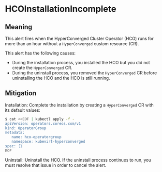 # HCOInstallationIncomplete

## Meaning
This alert fires when the HyperConverged Cluster Operator (HCO) runs for more
than an hour without a `HyperConverged` custom resource (CR).

This alert has the following causes:

- During the installation process, you installed the HCO but you did not create
the `HyperConverged` CR.
- During the uninstall process, you removed the `HyperConverged` CR before
uninstalling the HCO and the HCO is still running.

## Mitigation

Installation: Complete the installation by creating a `HyperConverged` CR with
its default values:

```bash
$ cat <<EOF | kubectl apply -f -
apiVersion: operators.coreos.com/v1
kind: OperatorGroup
metadata:
   name: hco-operatorgroup
   namespace: kubevirt-hyperconverged
spec: {}
EOF
```

Uninstall: Uninstall the HCO. If the uninstall process continues to run, you
must resolve that issue in order to cancel the alert.
